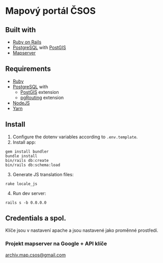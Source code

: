 # Mapový portál ČSOS

## Built with
- [Ruby on Rails](https://rubyonrails.org/)
- [PostgreSQL](https://www.postgresql.org/) with [PostGIS](https://postgis.net/)
- [Mapserver](https://mapserver.org/)

## Requirements
- [Ruby](https://www.ruby-lang.org/en/)
- [PostgreSQL](https://www.postgresql.org/) with
	- [PostGIS](https://postgis.net/) extension
	- [pgRouting](https://pgrouting.org/) extension
- [NodeJS](https://nodejs.org/en/)
- [Yarn](https://classic.yarnpkg.com/en/)

## Install
1. Configure the dotenv variables according to `.env.template`.
2. Install app:
```
gem install bundler
bundle install
bin/rails db:create
bin/rails db:schema:load
```
3. Generate JS translation files:
```
rake locale_js
```
4. Run dev server:
```
rails s -b 0.0.0.0
```

## Credentials a spol.
Klíče jsou v nastavení apache a jsou nastavené jako proměnné prostředí.

### Projekt mapserver na Google + API klíče

archiv.map.csos@gmail.com
